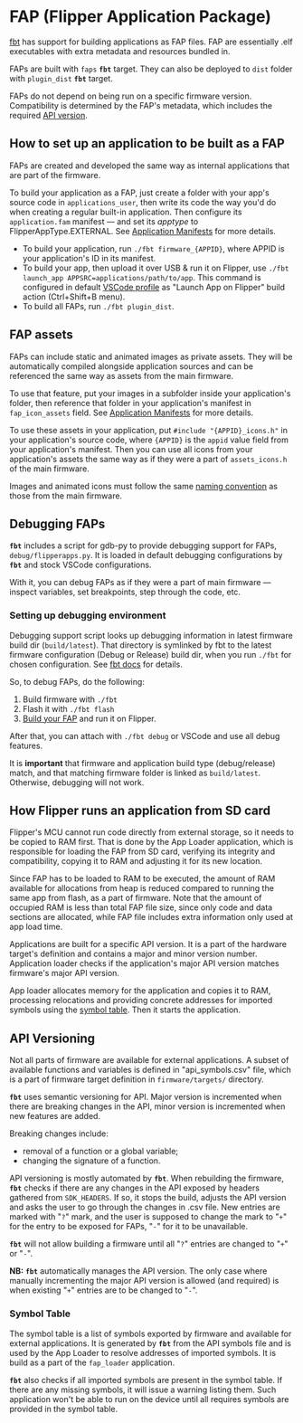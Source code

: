 # FAP (Flipper Application Package)

[fbt](./fbt.md) has support for building applications as FAP files. FAP are essentially .elf executables with extra metadata and resources bundled in.

FAPs are built with `faps` **`fbt`** target. They can also be deployed to `dist` folder with `plugin_dist` **`fbt`** target.

FAPs do not depend on being run on a specific firmware version. Compatibility is determined by the FAP's metadata, which includes the required [API version](#api-versioning).


## How to set up an application to be built as a FAP

FAPs are created and developed the same way as internal applications that are part of the firmware. 

To build your application as a FAP, just create a folder with your app's source code in `applications_user`, then write its code the way you'd do when creating a regular built-in application. Then configure its `application.fam` manifest — and set its *apptype* to FlipperAppType.EXTERNAL. See [Application Manifests](./AppManifests.md#application-definition) for more details. 

 * To build your application, run `./fbt firmware_{APPID}`, where APPID is your application's ID in its manifest.
 * To build your app, then upload it over USB & run it on Flipper, use `./fbt launch_app APPSRC=applications/path/to/app`. This command is configured in default [VSCode profile](../.vscode/ReadMe.md) as "Launch App on Flipper" build action (Ctrl+Shift+B menu).
 * To build all FAPs, run `./fbt plugin_dist`.


## FAP assets

FAPs can include static and animated images as private assets. They will be automatically compiled alongside application sources and can be referenced the same way as assets from the main firmware.

To use that feature, put your images in a subfolder inside your application's folder, then reference that folder in your application's manifest in `fap_icon_assets` field. See [Application Manifests](./AppManifests.md#application-definition) for more details.

To use these assets in your application, put `#include "{APPID}_icons.h"` in your application's source code, where `{APPID}` is the `appid` value field from your application's manifest. Then you can use all icons from your application's assets the same way as if they were a part of `assets_icons.h` of the main firmware.

Images and animated icons must follow the same [naming convention](../assets/ReadMe.md#asset-naming-rules) as those from the main firmware.


## Debugging FAPs

**`fbt`** includes a script for gdb-py to provide debugging support for FAPs, `debug/flipperapps.py`. It is loaded in default debugging configurations by **`fbt`** and stock VSCode configurations.

With it, you can debug FAPs as if they were a part of main firmware — inspect variables, set breakpoints, step through the code, etc.

### Setting up debugging environment

Debugging support script looks up debugging information in latest firmware build dir (`build/latest`). That directory is symlinked by fbt to the latest firmware configuration (Debug or Release) build dir, when you run `./fbt` for chosen configuration. See [fbt docs](./fbt.md#nb) for details.

So, to debug FAPs, do the following:
1. Build firmware with `./fbt`
2. Flash it with `./fbt flash`
3. [Build your FAP](#how-to-set-up-an-application-to-be-built-as-a-fap) and run it on Flipper.

After that, you can attach with `./fbt debug` or VSCode and use all debug features.

It is **important** that firmware and application build type (debug/release) match, and that matching firmware folder is linked as `build/latest`. Otherwise, debugging will not work. 


## How Flipper runs an application from SD card

Flipper's MCU cannot run code directly from external storage, so it needs to be copied to RAM first. That is done by the App Loader application, which is responsible for loading the FAP from SD card, verifying its integrity and compatibility, copying it to RAM and adjusting it for its new location. 

Since FAP has to be loaded to RAM to be executed, the amount of RAM available for allocations from heap is reduced compared to running the same app from flash, as a part of firmware. Note that the amount of occupied RAM is less than total FAP file size, since only code and data sections are allocated, while FAP file includes extra information only used at app load time.

Applications are built for a specific API version. It is a part of the hardware target's definition and contains a major and minor version number. Application loader checks if the application's major API version matches firmware's major API version.

App loader allocates memory for the application and copies it to RAM, processing relocations and providing concrete addresses for imported symbols using the [symbol table](#symbol-table). Then it starts the application.


## API Versioning

Not all parts of firmware are available for external applications. A subset of available functions and variables is defined in "api_symbols.csv" file, which is a part of firmware target definition in `firmware/targets/` directory. 

**`fbt`** uses semantic versioning for API. Major version is incremented when there are breaking changes in the API, minor version is incremented when new features are added. 

Breaking changes include:
- removal of a function or a global variable;
- changing the signature of a function.

API versioning is mostly automated by **`fbt`**. When rebuilding the firmware, **`fbt`** checks if there are any changes in the API exposed by headers gathered from `SDK_HEADERS`. If so, it stops the build, adjusts the API version and asks the user to go through the changes in .csv file. New entries are marked with "`?`" mark, and the user is supposed to change the mark to "`+`" for the entry to be exposed for FAPs, "`-`" for it to be unavailable.

**`fbt`** will not allow building a firmware until all "`?`" entries are changed to "`+`" or "`-`".

**NB:** **`fbt`** automatically manages the API version. The only case where manually incrementing the major API version is allowed (and required) is when existing "`+`" entries are to be changed to "`-`". 

### Symbol Table

The symbol table is a list of symbols exported by firmware and available for external applications. It is generated by **`fbt`** from the API symbols file and is used by the App Loader to resolve addresses of imported symbols. It is build as a part of the `fap_loader` application.

**`fbt`** also checks if all imported symbols are present in the symbol table. If there are any missing symbols, it will issue a warning listing them. Such application won't be able to run on the device until all requires symbols are provided in the symbol table.
